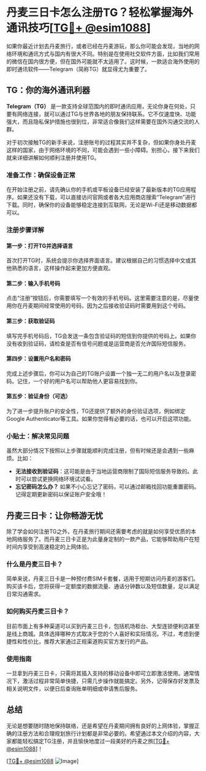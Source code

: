 # 丹麦三日卡怎么注册TG？轻松掌握海外通讯技巧[[TG💪+ @esim1088](https://t.me/s/esim1088)]

如果你最近计划去丹麦旅行，或者已经在丹麦游玩，那么你可能会发现，当地的网络环境和通讯方式与国内有很大不同。特别是在使用社交软件方面，比如我们常用的微信在国内很方便，但在国外可能就不太适用了。这时候，一款适合海外使用的即时通讯软件——Telegram（简称TG）就显得尤为重要了。

## TG：你的海外通讯利器

**Telegram（TG）** 是一款支持全球范围内的即时通讯应用，无论你身在何处，只要有网络连接，就可以通过TG与世界各地的朋友保持联系。它不仅速度快、功能强大，而且隐私保护措施也很到位，非常适合像我们这样需要在国外沟通交流的人群。

对于初次接触TG的新手来说，注册账号的过程其实并不复杂，但如果你身处丹麦这样的国家，由于网络环境的不同，可能会遇到一些小障碍。别担心，接下来我们就来详细讲解如何顺利注册并使用TG。

### 准备工作：确保设备正常

在开始注册之前，请先确认你的手机或平板设备已经安装了最新版本的TG应用程序。如果还没有下载，可以直接访问官网或者各大应用商店搜索“Telegram”进行下载。同时，确保你的设备能够稳定连接到互联网，无论是Wi-Fi还是移动数据都可以。

### 注册步骤详解

#### 第一步：打开TG并选择语言
首次打开TG时，系统会提示你选择界面语言。建议根据自己的习惯选择中文或其他熟悉的语言，这样操作起来更加方便直观。

#### 第二步：输入手机号码
点击“注册”按钮后，你需要填写一个有效的手机号码。这里需要注意的是，尽量使用你在丹麦期间经常使用的号码，因为之后接收验证码时需要用到这个号码。

#### 第三步：获取验证码
填写完手机号码后，TG会发送一条包含验证码的短信到你提供的号码上。如果你没有收到验证码，请检查是否有信号问题或是运营商是否允许国际短信服务。

#### 第四步：设置用户名和密码
完成上述步骤后，你可以为自己的TG账户设置一个独一无二的用户名以及登录密码。记住，一个好的用户名可以帮助他人更容易找到你。

#### 第五步：验证身份（可选）
为了进一步提升账户的安全性，TG还提供了额外的身份验证选项，例如绑定Google Authenticator等工具。如果你觉得有必要的话，也可以开启这项功能。

### 小贴士：解决常见问题

虽然大部分情况下按照以上步骤就能顺利完成注册，但有时候还是会遇到一些麻烦。比如：
- **无法接收到验证码**：这可能是由于当地运营商限制了国际短信服务导致的。此时可以尝试更换网络环境试试看。
- **忘记密码怎么办？** 如果不小心忘记了密码，可以通过邮箱找回功能重置密码。记得定期更新密码以保证账户安全哦！

## 丹麦三日卡：让你畅游无忧

除了学会如何注册TG之外，在丹麦旅行期间还需要考虑的就是如何享受优质的本地网络服务了。而丹麦三日卡正是为此量身定制的一款产品，它能够帮助用户在短时间内享受到高速稳定的上网体验。

### 什么是丹麦三日卡？

简单来说，丹麦三日卡是一种预付费SIM卡套餐，适用于短期访问丹麦的游客们。购买该卡后，您将获得一定额度的数据流量、通话分钟数以及短信数量，足以满足日常沟通需求。

### 如何购买丹麦三日卡？

目前市面上有多种渠道可以买到丹麦三日卡，包括机场柜台、大型连锁便利店甚至是线上商城。具体选择哪种方式取决于您的个人喜好和实际情况。不过，考虑到便捷性和性价比，推荐大家通过正规渠道购买官方发行的产品。

### 使用指南

一旦拿到丹麦三日卡，只需将其插入支持的移动设备中即可立即激活使用。通常情况下，激活过程非常简单快捷，只需几步操作就能搞定。另外，记得保存好发票及相关说明文件，以便日后查询账单明细或申请售后服务。

## 总结

无论是想要随时随地保持联络，还是希望在丹麦期间拥有良好的上网体验，掌握正确的注册方法和合理规划旅行计划都是非常必要的。希望通过本文介绍的内容，大家都能轻松搞定TG注册，并且愉快地度过一段美好的丹麦之旅[[TG💪+ @esim1088](https://t.me/s/esim1088)]！

[[TG💪+ @esim1088](https://t.me/s/esim1088) ![Image](https://i.postimg.cc/4NQfJmqS/Snipaste-2025-05-13-00-14-12.png)]